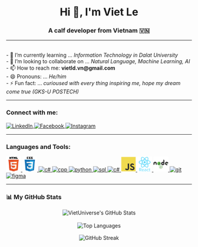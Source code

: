 <h1 align="center">Hi 👋, I'm Viet Le</h1>
<h3 align="center">A calf developer from Vietnam 🇻🇳</h3>


---

<p align="left">
  <br>
  - 🌱 I’m currently learning ... <em>Information Technology in Dalat University</em>
  <br>
  - 👯 I’m looking to collaborate on ... <em>Natural Language, Machine Learning, AI</em>
  <br>
  - 📫 How to reach me: <strong>vietld.vn@gmail.com</strong>
  <br>
  - 😄 Pronouns: ... <em>He/him</em>
  <br>
  - ⚡ Fun fact: ... <em>curioused with every thing inspiring me, hope my dream come true (GKS-U POSTECH)</em>
</p>

---

<h3 align="left">Connect with me:</h3>
<p align="left">
  <a href="https://www.linkedin.com/in/vi%E1%BB%87t-l%C3%AA-duy-498209348/" target="blank">
    <img align="center" src="https://raw.githubusercontent.com/rahuldkjain/github-profile-readme-generator/master/src/images/icons/Social/linked-in-alt.svg" alt="LinkedIn" height="30" width="40" />
  </a>
  <a href="https://fb.com/tuilavietle" target="blank">
    <img align="center" src="https://raw.githubusercontent.com/rahuldkjain/github-profile-readme-generator/master/src/images/icons/Social/facebook.svg" alt="Facebook" height="30" width="40" />
  </a>
  <a href="https://instagram.com/tuilavietle" target="blank">
    <img align="center" src="https://raw.githubusercontent.com/rahuldkjain/github-profile-readme-generator/master/src/images/icons/Social/instagram.svg" alt="Instagram" height="30" width="40" />
  </a>
</p>

---

<h3 align="left">Languages and Tools:</h3>
<p align="left">
  <a href="https://www.w3.org/html/" target="_blank" rel="noreferrer">
    <img src="https://raw.githubusercontent.com/devicons/devicon/master/icons/html5/html5-original-wordmark.svg" alt="html5" width="40" height="40"/>
  </a>
  <a href="https://www.w3schools.com/css/" target="_blank" rel="noreferrer">
    <img src="https://raw.githubusercontent.com/devicons/devicon/master/icons/css3/css3-original-wordmark.svg" alt="css3" width="40" height="40"/>
  </a>
  <a href="https://learn.microsoft.com/en-us/dotnet/csharp/" target="_blank" rel="noreferrer">
    <img src="https://cdn.jsdelivr.net/gh/devicons/devicon@latest/icons/csharp/csharp-original.svg"  alt="c#" width="40" height="40"/>  
  </a>
  <a href="https://learn.microsoft.com/en-us/cpp/cpp/?view=msvc-170" target="_blank" rel="noreferrer">
    <img src="https://cdn.jsdelivr.net/gh/devicons/devicon@latest/icons/cplusplus/cplusplus-original.svg" alt="cpp" width="40" height="40"/>
  </a>
  <a href="https://docs.python.org/3/" target="_blank" rel="noreferrer">
    <img src="https://cdn.jsdelivr.net/gh/devicons/devicon@latest/icons/python/python-original.svg" alt="python" width="40" height="40"/>
  </a>
  <a href="https://dev.mysql.com/doc/" target="_blank" rel="noreferrer">
      <img src="https://cdn.jsdelivr.net/gh/devicons/devicon@latest/icons/mysql/mysql-original.svg" alt="sql" width="40" height="40"/>
  </a>        
  <a href="https://git-scm.com/doc" target="_blank" rel="noreferrer">
    <img src="https://cdn.jsdelivr.net/gh/devicons/devicon@latest/icons/git/git-original.svg" alt="c#" width="git" height="40"/>
  </a>
  <a href="https://developer.mozilla.org/en-US/docs/Web/JavaScript" target="_blank" rel="noreferrer">
    <img src="https://raw.githubusercontent.com/devicons/devicon/master/icons/javascript/javascript-original.svg" alt="javascript" width="40" height="40"/>
  </a>
  <a href="https://reactjs.org/" target="_blank" rel="noreferrer">
    <img src="https://raw.githubusercontent.com/devicons/devicon/master/icons/react/react-original-wordmark.svg" alt="react" width="40" height="40"/>
  </a>
    <a href="https://nodejs.org" target="_blank" rel="noreferrer">
    <img src="https://raw.githubusercontent.com/devicons/devicon/master/icons/nodejs/nodejs-original-wordmark.svg" alt="nodejs" width="40" height="40"/>
  </a>
  <a href="https://git-scm.com/" target="_blank" rel="noreferrer">
    <img src="https://www.vectorlogo.zone/logos/git-scm/git-scm-icon.svg" alt="git" width="40" height="40"/>
  </a>
  <a href="https://www.figma.com/blog/" target="_blank" rel="noreferrer">
    <img src="https://cdn.jsdelivr.net/gh/devicons/devicon@latest/icons/figma/figma-original.svg" alt="figma" width="40" height="40"/>
  </a>
</p>

---

<h3>📊 My GitHub Stats</h3>
<p align="center">
  <img align="center" src="https://github-readme-stats.vercel.app/api?username=VietUniverse&show_icons=true&locale=en&theme=radical" alt="VietUniverse's GitHub Stats" />
  <br><br>
  <img align="center" src="https://github-readme-stats.vercel.app/api/top-langs?username=VietUniverse&layout=compact&locale=en&theme=radical" alt="Top Languages" />
</p>

<p align="center">
  <img align="center" src="https://streak-stats.demolab.com/?user=VietUniverse&theme=radical" alt="GitHub Streak" />
</p>
